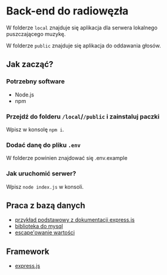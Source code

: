# Back-end do radiowęzła

W folderze `local` znajduje się aplikacja dla serwera lokalnego puszczającego muzykę.

W folderze `public` znajduje się aplikacja do oddawania głosów.

## Jak zacząć?

### Potrzebny software

- Node.js
- npm

### Przejdź do folderu `/local`/`/public` i zainstaluj paczki

Wpisz w konsolę `npm i`.

### Dodać danę do pliku `.env`

W folderze powinien znajdować się .env.example

### Jak uruchomić serwer?

Wpisz `node index.js` w konsoli.

## Praca z bazą danych

- [przykład podstawowy z dokumentacji express.js](https://expressjs.com/en/guide/database-integration.html#mysql)
- [biblioteka do mysql](https://github.com/mysqljs/mysql)
- [escape'owanie wartości](https://github.com/mysqljs/mysql#escaping-query-values)

## Framework

- [express.js](https://expressjs.com/)
